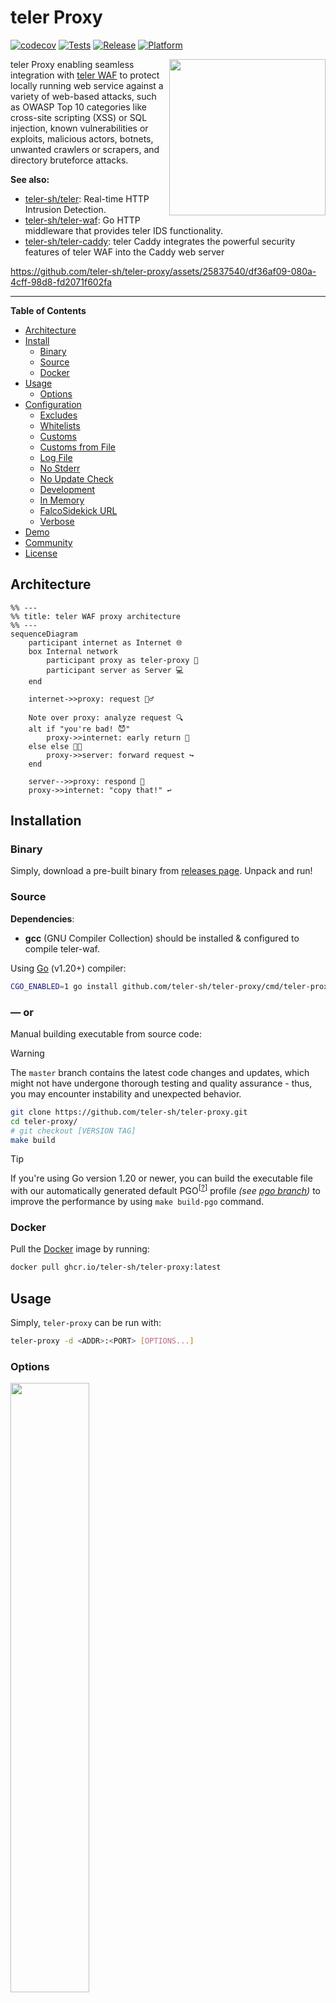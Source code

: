 # teler Proxy

[![codecov](https://codecov.io/gh/teler-sh/teler-proxy/graph/badge.svg?token=QST60Y6BDD)](https://codecov.io/gh/teler-sh/teler-proxy)
[![Tests](https://github.com/teler-sh/teler-proxy/actions/workflows/tests.yaml/badge.svg?branch=master)](https://github.com/teler-sh/teler-proxy/actions/workflows/tests.yaml)
[![Release](https://img.shields.io/github/v/release/teler-sh/teler-proxy?color=violet)](https://github.com/teler-sh/teler-proxy/releases)
[![Platform](https://img.shields.io/badge/platform-osx%2Flinux%2Fwindows-blueviolet)](#)

<img src="https://user-images.githubusercontent.com/25837540/97091757-7200d880-1668-11eb-82c4-e5c4971d2bc8.png" align="right" width="250px"/>

teler Proxy enabling seamless integration with [teler WAF](https://github.com/teler-sh/teler-waf) to protect locally running web service against a variety of web-based attacks, such as OWASP Top 10 categories like cross-site scripting (XSS) or SQL injection, known vulnerabilities or exploits, malicious actors, botnets, unwanted crawlers or scrapers, and directory bruteforce attacks.

**See also:**

* [teler-sh/teler](https://github.com/teler-sh/teler): Real-time HTTP Intrusion Detection.
* [teler-sh/teler-waf](https://github.com/teler-sh/teler-waf): Go HTTP middleware that provides teler IDS functionality.
* [teler-sh/teler-caddy](https://github.com/teler-sh/teler-caddy): teler Caddy integrates the powerful security features of teler WAF into the Caddy web server

https://github.com/teler-sh/teler-proxy/assets/25837540/df36af09-080a-4cff-98d8-fd2071f602fa

---

**Table of Contents**

* [Architecture](#architecture)
* [Install](#installation)
  * [Binary](#binary)
  * [Source](#source)
  * [Docker](#docker)
* [Usage](#usage)
  * [Options](#options)
* [Configuration](#configuration)
  * [Excludes](#excludes)
  * [Whitelists](#whitelists)
  * [Customs](#customs)
  * [Customs from File](#customs-from-file)
  * [Log File](#log-file)
  * [No Stderr](#no-stderr)
  * [No Update Check](#no-update-check)
  * [Development](#development)
  * [In Memory](#in-memory)
  * [FalcoSidekick URL](#falcosidekick-url)
  * [Verbose](#verbose)
* [Demo](#demo)
* [Community](#community)
* [License](#license)

## Architecture

```mermaid
%% ---
%% title: teler WAF proxy architecture
%% ---
sequenceDiagram
    participant internet as Internet 🌐
    box Internal network
        participant proxy as teler-proxy 🔐
        participant server as Server 💻
    end

    internet->>proxy: request 🙋‍♂️

    Note over proxy: analyze request 🔍
    alt if "you're bad! 😈"
        proxy->>internet: early return 🏃
    else else 👍🏻
        proxy->>server: forward request ↪️
    end

    server-->>proxy: respond 💬
    proxy->>internet: "copy that!" ↩️
```

## Installation

### Binary

Simply, download a pre-built binary from [releases page](https://github.com/teler-sh/teler-proxy/releases). Unpack and run!

### Source

**Dependencies**:

* **gcc** (GNU Compiler Collection) should be installed & configured to compile teler-waf.

Using [Go](https://golang.org/doc/install) (v1.20+) compiler:

```bash
CGO_ENABLED=1 go install github.com/teler-sh/teler-proxy/cmd/teler-proxy@latest
```

### — or

Manual building executable from source code:

> [!WARNING]
> The `master` branch contains the latest code changes and updates, which might not have undergone thorough testing and quality assurance - thus, you may encounter instability and unexpected behavior.

```bash
git clone https://github.com/teler-sh/teler-proxy.git
cd teler-proxy/
# git checkout [VERSION TAG]
make build
```

> [!TIP]
> If you're using Go version 1.20 or newer, you can build the executable file with our automatically generated default PGO<sup>[<a href="https://go.dev/doc/pgo">?</a>]</sup> profile _(see [pgo branch](https://github.com/teler-sh/teler-proxy/tree/pgo))_ to improve the performance by using `make build-pgo` command.

### Docker

Pull the [Docker](https://docs.docker.com/get-docker/) image by running:

```bash
docker pull ghcr.io/teler-sh/teler-proxy:latest
```

## Usage

Simply, `teler-proxy` can be run with:

```bash
teler-proxy -d <ADDR>:<PORT> [OPTIONS...]
```

### Options

<img src="https://github.com/teler-sh/teler-proxy/assets/25837540/caed92a2-a88b-4708-aa5b-70dc49d84aee" width="50%">

Here are all the options it supports.

```bash
teler-proxy -h
```

|          **Flag**          |                            **Description**                            |
| -------------------------- | --------------------------------------------------------------------- |
| -p, --port `<PORT>`        | Set the local port to listen on **(default: 1337)**                   |
| -d, --dest `<ADDR>:<PORT>` | Set the destination address for forwarding requests                   |
| -c, --conf `<FILE>`        | Specify the path to the teler WAF configuration file                  |
| -f, --format `<FORMAT>`    | Specify the configuration file format (json/yaml) **(default: yaml)** |
| --cert `<FILE>`            | Specify the path to the SSL certificate file                          |
| --key `<FILE>`             | Specify the path to the SSL private key file                          |
| -V, --version              | Display the current teler-proxy version                               |
| -h, --help                 | Display this helps text                                               |

## Configuration

The configuration is provides a comprehensive set of options to fine-tune and tailor the behavior of the teler Web Application Firewall (WAF). Through the use of the teler WAF configuration (`-c`/`--conf`), you gain full control over how the WAF operates and responds to incoming traffic.

> [!NOTE]
> When you supply a configuration file and subsequently make alterations to that configuration, teler Proxy will promptly initiate a live reload, ensuring that the updated settings are applied in real-time without the need for manual intervention or restarting the teler Proxy.

In case you opt not to provide a custom configuration file, the teler WAF will seamlessly apply a default configuration, ensuring that your application remains protected with sensible and reasonable settings.

The default configuration options are presented below in YAML format:

```yaml
excludes: []
whitelists: []
customs: []
customs_from_file: ""
response:
    status: 0
    html: ""
    html_file: ""
log_file: ""
no_stderr: false
no_update_check: false
development: false
in_memory: false
falcosidekick_url: ""
verbose: false
```

Or the equivalent in JSON format:

```json
{
  "excludes": [],
  "whitelists": [],
  "customs": [],
  "customs_from_file": "",
  "response": {
    "status": 0,
    "html": "",
    "html_file": ""
  },
  "log_file": "",
  "no_stderr": false,
  "no_update_check": false,
  "development": false,
  "in_memory": false,
  "falcosidekick_url": "",
  "verbose": false
}
```

By leveraging this versatile teler WAF configuration, you can fine-tune the WAF to perfectly align with your specific security requirements, ensuring maximum protection for your web service while enjoying the flexibility and power of teler WAF.

### Excludes

> [!WARNING]
> Threat exclusions (`Excludes`) will be deprecated in the upcoming teler-waf release (**v2**), use [`Whitelists`](#whitelists) instead. See [teler-waf#73](https://github.com/teler-sh/teler-waf/discussions/73).

Excludes (**excludes**) is a list of threat types (`[]int`) to exclude from the security checks. Please refer to the [docs](https://pkg.go.dev/github.com/teler-sh/teler-waf/threat#Threat).

> **Note**
> * **1** for `CommonWebAttack`
> * **2** for `CVE`
> * **3** for `BadIPAddress`
> * **4** for `BadReferrer`
> * **5** for `BadCrawler`
> * **6** for `DirectoryBruteforce`

### Whitelists

Whitelists (**whitelists**) is a list of DSL expressions (`[]string`) that match request elements that should be excluded from the security checks. Please refer to the [docs](https://github.com/teler-sh/teler-waf#dsl-expression).

### Customs

Customs (**customs**) is a list of custom security rules (`[]teler.Rule`) to apply to incoming requests.

These rules can be used to create custom security checks or to override the default security checks provided by teler-waf. Please refer to the [docs](https://github.com/teler-sh/teler-waf#custom-rules).

### Customs from File

Customs from file (**customs_from_file**) specifies the file path or glob pattern (`string`) for loading custom security rules. These rules can be used to create custom security checks or to override the default security checks provided by teler IDS.

The glob pattern supports wildcards, allowing you to specify multiple files or a directory with matching files. For example, "/path/to/custom/rules/\**/*.yaml" will load all YAML files in the "rules" directory and its subdirectories. Please refer to the [docs](https://github.com/teler-sh/teler-waf#custom-rules).

### Custom Response

Response (**response**) is the configuration for custom error response pages when a request is blocked or rejected. Please refer to the [docs](https://github.com/teler-sh/teler-waf#custom-response).

### Log File

Log file (**log_file**) is the file path (`string`) for the log file to store the security logs. If `log_file` is specified, log messages will be written to the specified file in addition to stderr (if `no_stderr` is **false**).

### No Stderr

No stderr (**no_stderr**) is a boolean flag indicating whether or not to suppress log messages from being printed to the standard error (stderr) stream.

When set to `true`, log messages will not be printed to stderr. If set to `false`, log messages will be printed to stderr. By default, log messages are printed to stderr (`false`).

### No Update Check

No update check (**no_update_check**) is a boolean flag indicating whether or not to disable automatic threat dataset updates.

When set to `true`, automatic updates will be disabled. If set to `false`, automatic updates will be enabled. By default, automatic updates are enabled (`false`). Please refer to the [docs](https://github.com/teler-sh/teler-waf#datasets).

### Development

Development (**development**) is a boolean flag that determines whether the request is cached or not. By default, development mode is disabled (`false`) or requests will cached. Please refer to the [docs](https://github.com/teler-sh/teler-waf#development).

### In Memory

In memory (**in_memory**) is a boolean flag that specifies whether or not to load the threat dataset into memory on initialization.

When set to `true`, the threat dataset will be loaded into memory, which can be useful when running your service or application on a distroless or runtime image, where file access may be limited or slow. If `in_memory` is set to `false`, the threat dataset will be downloaded and stored under the user-level cache directory on the first startup. Subsequent startups will use the cached dataset. Please refer to the [docs](https://github.com/teler-sh/teler-waf#datasets).

### FalcoSidekick URL

FalcoSidekick URL (**falcosidekick_url**) is the URL of the FalcoSidekick endpoint to which teler-waf's events will be forwarded.

This field should be set to the URL of your FalcoSidekick instance, including the protocol & port (e.g. "http://localhost:2801"). Please refer to the [docs](https://github.com/teler-sh/teler-waf#falco-sidekick).

### Verbose

Verbose (**verbose**) is a boolean flag that controls whether verbose logging is enabled. When set to `true`, it enables detailed and informative logging messages.

## Demo

To experience the power of the teler WAF Proxy in action, simply follow these steps to set up and run the demo located in the [demo/](/demo) directory.

## Community

We use the Google Groups as our dedicated mailing list. Subscribe to [teler-announce](https://groups.google.com/g/teler-announce) via [teler-announce+subscribe@googlegroups.com](mailto:teler-announce+subscribe@googlegroups.com) for important announcements, such as the availability of new releases. This subscription will keep you informed about significant developments related to [teler IDS](https://github.com/teler-sh/teler), [teler WAF](https://github.com/teler-sh/teler-waf), [teler Proxy](https://github.com/teler-sh/teler-proxy), [teler Caddy](https://github.com/teler-sh/teler-caddy) and [teler Resources](https://github.com/teler-sh/teler-resources).

For any [inquiries](https://github.com/teler-sh/teler-proxy/discussions/categories/q-a), [discussions](https://github.com/teler-sh/teler-proxy/discussions), or [issues](https://github.com/teler-sh/teler-proxy/issues) are being tracked here on GitHub. This is where we actively manage and address these aspects of our community engagement.

## License

This program is developed and maintained by members of Kitabisa Security Team, and this is not an officially supported Kitabisa product. This program is free software: you can redistribute it and/or modify it under the terms of the [Apache-2.0 license](/LICENSE). Kitabisa teler-proxy and any contributions are copyright © by Dwi Siswanto 2023.